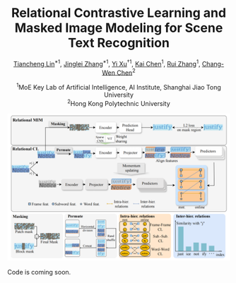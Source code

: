 <div align="center">

# Relational Contrastive Learning and Masked Image Modeling for Scene Text Recognition

[Tiancheng Lin]()<sup>*1</sup>, [Jinglei Zhang]()<sup>*1</sup>, [Yi Xu]()<sup>†1</sup>, [Kai Chen]()<sup>1</sup>, [Rui Zhang]()<sup>1</sup>, [Chang-Wen Chen]()<sup>2</sup> 

<sup>1</sup>MoE Key Lab of Artificial Intelligence, AI Institute, Shanghai Jiao Tong University <br>
<sup>2</sup>Hong Kong Polytechnic University

<img src="assets/framework.png" width="700">

</div>



Code is coming soon.